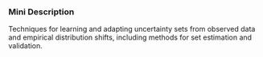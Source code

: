 ### Mini Description

Techniques for learning and adapting uncertainty sets from observed data and empirical distribution shifts, including methods for set estimation and validation.
